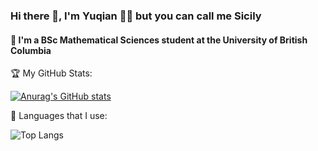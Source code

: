 ### Hi there 👋, I'm Yuqian 👩‍💻 but you can call me Sicily 


#### 🔎 I'm a BSc Mathematical Sciences student at the University of British Columbia


<!--
**SX0818/SX0818** is a ✨ _special_ ✨ repository because its `README.md` (this file) appears on your GitHub profile.

Here are some ideas to get you started:

- 🔭 I’m currently working on ...
- 🌱 I’m currently learning ...👩‍💻
- 👯 I’m looking to collaborate on ...
- 🤔 I’m looking for help with ...
- 💬 Ask me about ...
- 📫 How to reach me: ...
- 😄 Pronouns: ...
- ⚡ Fun fact: ...
-->

🏆 My GitHub Stats:

[![Anurag's GitHub stats](https://github-readme-stats.vercel.app/api?username=SX0818)](https://github.com/anuraghazra/github-readme-stats)

📌 Languages that I use:

![Top Langs](https://github-readme-stats.vercel.app/api/top-langs/?username=SX0818&theme=tokyonight)


